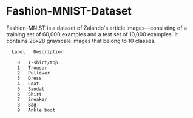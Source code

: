 # Fashion-MNIST-Dataset 
Fashion-MNIST is a dataset of Zalando's article images—consisting of a training set of 60,000 examples and a test set of 10,000 examples. It contains 28x28 grayscale images that belong to 10 classes.

      Label	  Description
  
        0	T-shirt/top
        1	Trouser
        2	Pullover
        3	Dress
        4	Coat
        5	Sandal
        6	Shirt
        7	Sneaker
        8	Bag
        9	Ankle boot
